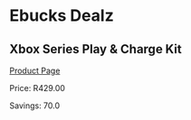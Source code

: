 
# Ebucks Dealz
## Xbox Series Play & Charge Kit
[Product Page](https://www.ebucks.com/web/shop/productSelected.do?prodId=1076297307&catId=724368906)

Price: R429.00

Savings: 70.0


	